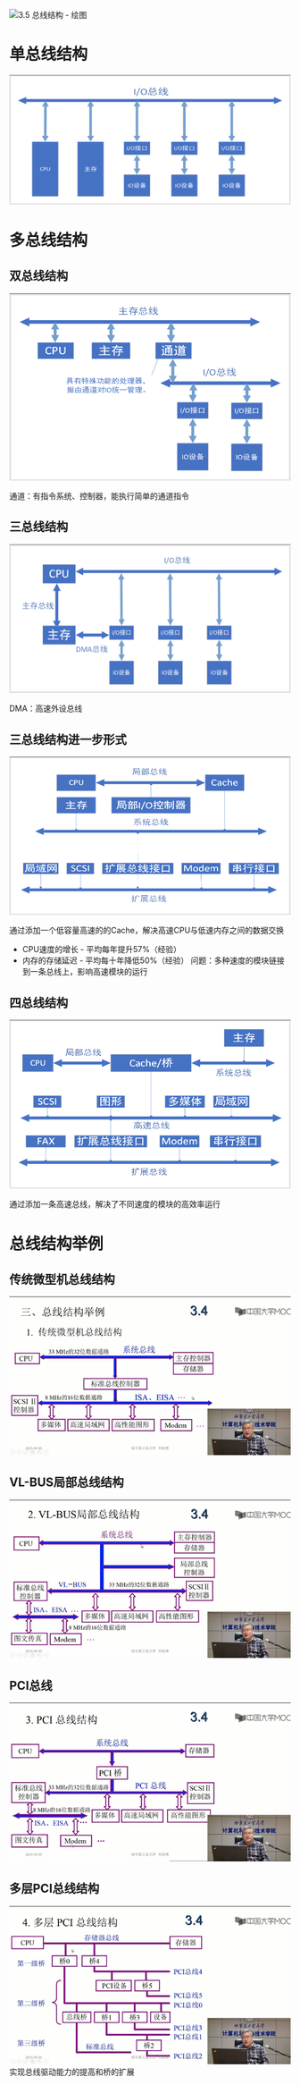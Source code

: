 ![3.5 总线结构 - 绘图](../../attachment/3.5%20总线结构%20-%20绘图.vsdx)

# 单总线结构

![image 2020240228125835](../../attachment/png/Pasted%20image%2020240228125835.png)

# 多总线结构

## 双总线结构

![image 20240228130738](../../attachment/png/Pasted%20image%2020240228130738.png)

通道：有指令系统、控制器，能执行简单的通道指令

## 三总线结构

![image 20240228130754](../../attachment/png/Pasted%20image%2020240228130754.png)

DMA：高速外设总线

## 三总线结构进一步形式

![image 20240228130803](../../attachment/png/Pasted%20image%2020240228130803.png)

通过添加一个低容量高速的的Cache，解决高速CPU与低速内存之间的数据交换
- CPU速度的增长 - 平均每年提升57%（经验）
- 内存的存储延迟 - 平均每十年降低50%（经验）
问题：多种速度的模块链接到一条总线上，影响高速模块的运行

## 四总线结构

![image 20240228130810](../../attachment/png/Pasted%20image%2020240228130810.png)

通过添加一条高速总线，解决了不同速度的模块的高效率运行

# 总线结构举例

## 传统微型机总线结构

![image 20240228130818](../../attachment/png/Pasted%20image%2020240228130818.png)

## VL-BUS局部总线结构

![image 20240228130822](../../attachment/png/Pasted%20image%2020240228130822.png)

## PCI总线

![image 20240228130826](../../attachment/png/Pasted%20image%2020240228130826.png)

## 多层PCI总线结构

![image 20240228130839](../../attachment/png/Pasted%20image%2020240228130839.png)
实现总线驱动能力的提高和桥的扩展
